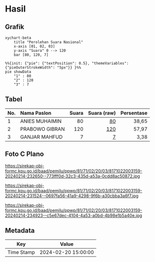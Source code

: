 # Hasil

## Grafik

```mermaid
xychart-beta
    title "Perolehan Suara Nasional"
    x-axis [01, 02, 03]
    y-axis "Suara" 0 --> 120
    bar [80, 120, 7]
```

```mermaid
%%{init: {"pie": {"textPosition": 0.5}, "themeVariables": {"pieOuterStrokeWidth": "5px"}} }%%
pie showData
    "1" : 80
    "2" : 120
    "3" : 7
```

## Tabel

| No. | Nama Paslon    | Suara | Suara (raw) | Persentase |
|:--- |:-------------- | -----:| -----------:| ----------:|
| 1   | ANIES MUHAIMIN | 80    | [80][p-1]   | 38,65      |
| 2   | PRABOWO GIBRAN | 120   | [120][p-2]  | 57,97      |
| 3   | GANJAR MAHFUD  | 7     | [7][p-3]    | 3,38       |


[p-1]: https://github.com/gigit-pemilu/pemilu-2024/blob/main/pilpres/hitung-suara/sub/81-maluku/sub/71-kota-ambon/sub/02-sirimau/sub/2003-batu-merah/sub/159-tps/sub/paslon-1.txt
[p-2]: https://github.com/gigit-pemilu/pemilu-2024/blob/main/pilpres/hitung-suara/sub/81-maluku/sub/71-kota-ambon/sub/02-sirimau/sub/2003-batu-merah/sub/159-tps/sub/paslon-2.txt
[p-3]: https://github.com/gigit-pemilu/pemilu-2024/blob/main/pilpres/hitung-suara/sub/81-maluku/sub/71-kota-ambon/sub/02-sirimau/sub/2003-batu-merah/sub/159-tps/sub/paslon-3.txt

## Foto C Plano

https://sirekap-obj-formc.kpu.go.id/baad/pemilu/ppwp/81/71/02/20/03/8171022003159-20240214-232650--773fff0d-32c3-435d-a53a-0cdd8ac50872.jpg

https://sirekap-obj-formc.kpu.go.id/baad/pemilu/ppwp/81/71/02/20/03/8171022003159-20240214-231524--0697fa56-41a9-4298-9f6b-a30cbba3a6f7.jpg

https://sirekap-obj-formc.kpu.go.id/baad/pemilu/ppwp/81/71/02/20/03/8171022003159-20240214-234923--c5e67dec-4104-4a53-a0bd-4b98e1b5a40e.jpg


## Metadata

| Key        | Value               |
| ---------- | ------------------- |
| Time Stamp | 2024-02-20 15:00:00 |



